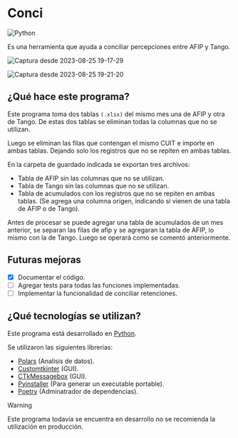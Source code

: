 # Conci 
![Python](https://img.shields.io/badge/python-3670A0?style=for-the-badge&logo=python&logoColor=ffdd54)

Es una herramienta que ayuda a conciliar percepciones entre AFIP y Tango.


![Captura desde 2023-08-25 19-17-29](https://github.com/claaj/conci/assets/102485147/0fddc680-06a2-4f5d-a4ad-15c1561b7a6e)

![Captura desde 2023-08-25 19-21-20](https://github.com/claaj/conci/assets/102485147/6254eca2-baa1-44e5-9014-bcf58a3a9ff0)


## ¿Qué hace este programa?
Este programa toma dos tablas `(.xlsx)` del mismo mes una de AFIP y otra de Tango.
De estas dos tablas se eliminan todas la columnas que no se utilizan.

Luego se eliminan las filas que contengan el mismo CUIT e importe en ambas tablas.
Dejando solo los registros que no se repiten en ambas tablas.

En la carpeta de guardado indicada se exportan tres archivos:
- Tabla de AFIP sin las columnas que no se utilizan.
- Tabla de Tango sin las columnas que no se utilizan.
- Tabla de acumulados con los registros que no se repiten en ambas tablas. (Se agrega una columna origen, indicando si vienen de una tabla de AFIP o de Tango).

Antes de procesar se puede agregar una tabla de acumulados de un mes anterior, se separan las filas de afip y se agregaran la tabla de AFIP, lo mismo con la de Tango.
Luego se operará como se comentó anteriormente.

## Futuras mejoras
- [x] Documentar el código.
- [ ] Agregar tests para todas las funciones implementadas.
- [ ] Implementar la funcionalidad de conciliar retenciones.

## ¿Qué tecnologías se utilizan?
Este programa está desarrollado en [Python](https://www.python.org/).

Se utilizaron las siguientes librerias:
- [Polars](https://www.pola.rs/) (Analisis de datos).
- [Customtkinter](https://github.com/TomSchimansky/CustomTkinter) (GUI).
- [CTkMessagebox](https://github.com/Akascape/CTkMessagebox) (GUI).
- [Pyinstaller](https://pyinstaller.org/) (Para generar un executable portable).
- [Poetry](https://python-poetry.org/) (Adminatrador de  dependencias).

> [!WARNING]
> Este programa todavía se encuentra en desarrollo no se recomienda la utilización en producción.
